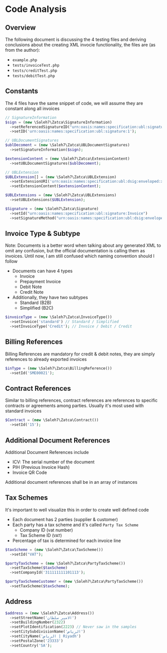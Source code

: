 # Code Analysis

## Overview

The following document is discussing the 4 testing files and deriving conclusions about the creating XML invocie functionality, the files are (as from the author):

- `example.php`
- `tests/invoiceTest.php`
- `tests/creditTest.php`
- `tests/debitTest.php`

## Constants

The 4 files have the same snippet of code, we will assume they are constant along all invoices

```php
// SignatureInformation
$sign = (new \Saleh7\Zatca\SignatureInformation)
  ->setReferencedSignatureID("urn:oasis:names:specification:ubl:signature:Invoice")
  ->setID('urn:oasis:names:specification:ubl:signature:1');

// UBLDocumentSignatures
$ublDecoment = (new \Saleh7\Zatca\UBLDocumentSignatures)
  ->setSignatureInformation($sign);

$extensionContent = (new \Saleh7\Zatca\ExtensionContent)
  ->setUBLDocumentSignatures($ublDecoment);

// UBLExtension
$UBLExtension[] = (new \Saleh7\Zatca\UBLExtension)
  ->setExtensionURI('urn:oasis:names:specification:ubl:dsig:enveloped:xades')
  ->setExtensionContent($extensionContent);

$UBLExtensions = (new \Saleh7\Zatca\UBLExtensions)
  ->setUBLExtensions($UBLExtension);

$Signature = (new \Saleh7\Zatca\Signature)
  ->setId("urn:oasis:names:specification:ubl:signature:Invoice")
  ->setSignatureMethod("urn:oasis:names:specification:ubl:dsig:enveloped:xades");
```

## Invoice Type & Subtype

Note: Documents is a better word when talking about any generated XML to omit any confusion, but the official documentation is calling them as invoices. Until now, I am still confused which naming convention should I follow

- Documents can have 4 types
  - Invoice
  - Prepayment Invoice
  - Debit Note
  - Credit Note
- Additionally, they have two subtypes
  - Standard (B2B)
  - Simplified (B2C)

```php
$invoiceType = (new \Saleh7\Zatca\InvoiceType())
  ->setInvoice('standard') // Standard / Simplified
  ->setInvoiceType('Credit'); // Invoice / Debit / Credit
```

## Billing References

Billing References are mandatory for credit & debit notes, they are simply references to already exported invoices

```php
$inType = (new \Saleh7\Zatca\BillingReference())
  ->setId('SME00021');
```

## Contract References

Similar to billing references, contract references are references to specific contracts or agreements among parties. Usually it's most used with standard invoices

```php
$Contract = (new \Saleh7\Zatca\Contract())
  ->setId('15');
```

## Additional Document References

Additional Document References include

- ICV: The serial number of the document
- PIH (Previous Invoice Hash)
- Invoice QR Code

Additional document references shall be in an array of instances

## Tax Schemes

It's important to well visualize this in order to create well defined code

- Each document has 2 parties (supplier & customer)
- Each party has a tax scheme and it's called `Party Tax Scheme`
  - Company ID (vat number)
  - Tax Scheme ID (`VAT`)
- Percentage of tax is determined for each invoice line

```php
$taxScheme = (new \Saleh7\Zatca\TaxScheme())
  ->setId("VAT");

$partyTaxScheme = (new \Saleh7\Zatca\PartyTaxScheme())
  ->setTaxScheme($taxScheme)
  ->setCompanyId('311111111101113');

$partyTaxSchemeCustomer = (new \Saleh7\Zatca\PartyTaxScheme())
  ->setTaxScheme($taxScheme);
```

## Address

```php
$address = (new \Saleh7\Zatca\Address())
  ->setStreetName('الامير سلطان')
  ->setBuildingNumber(2322)
  ->setPlotIdentification(2223) // Never saw in the samples
  ->setCitySubdivisionName('الرياض')
  ->setCityName('الرياض | Riyadh')
  ->setPostalZone('23333')
  ->setCountry('SA');
```